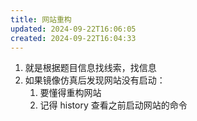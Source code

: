```yaml
---
title: 网站重构
updated: 2024-09-22T16:06:05
created: 2024-09-22T16:04:33
---
```


1.  就是根据题目信息找线索，找信息
2.  如果镜像仿真后发现网站没有启动：
    1.  要懂得重构网站
    2.  记得 history 查看之前启动网站的命令
